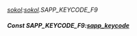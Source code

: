 _[sokol](../../modules/sokol/sokol-module.md):[sokol](../../modules/sokol/sokol-module.md).SAPP\_KEYCODE\_F9_
##### Const SAPP\_KEYCODE\_F9:[sapp_keycode](../../modules/sokol/sokol-sapp_keycode.md)
